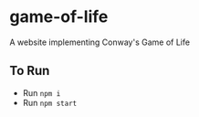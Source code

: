 # game-of-life
A website implementing Conway's Game of Life

## To Run
* Run `npm i`
* Run `npm start`